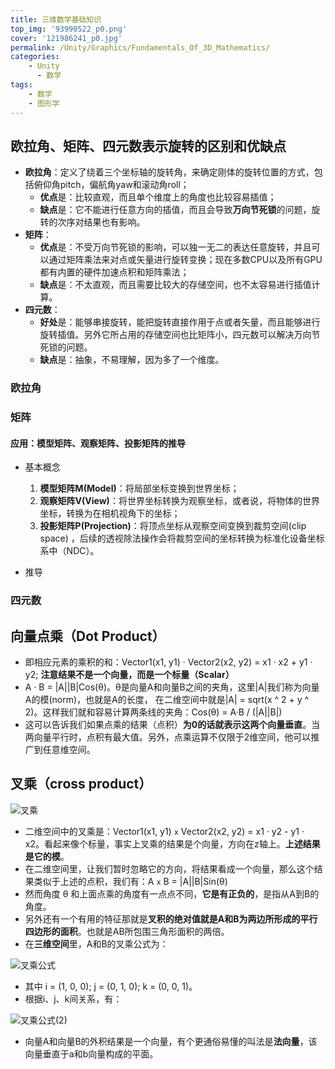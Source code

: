 ```yaml
---
title: 三维数学基础知识
top_img: '93990522_p0.png'
cover: '121986241_p0.jpg'
permalink: /Unity/Graphics/Fundamentals_Of_3D_Mathematics/
categories: 
    - Unity
      - 数学
tags: 
    - 数学
    - 图形学
---
```


## 欧拉角、矩阵、四元数表示旋转的区别和优缺点

* **欧拉角**：定义了绕着三个坐标轴的旋转角，来确定刚体的旋转位置的方式，包括俯仰角pitch，偏航角yaw和滚动角roll；
  * **优点**是：比较直观，而且单个维度上的角度也比较容易插值；
  * **缺点**是：它不能进行任意方向的插值，而且会导致**万向节死锁**的问题，旋转的次序对结果也有影响。
* **矩阵**：
  * **优点**是：不受万向节死锁的影响，可以独一无二的表达任意旋转，并且可以通过矩阵乘法来对点或矢量进行旋转变换；现在多数CPU以及所有GPU都有内置的硬件加速点积和矩阵乘法；
  * **缺点**是：不太直观，而且需要比较大的存储空间，也不太容易进行插值计算。
* **四元数**：
  * **好处**是：能够串接旋转，能把旋转直接作用于点或者矢量，而且能够进行旋转插值。另外它所占用的存储空间也比矩阵小，四元数可以解决万向节死锁的问题。
  * **缺点**是：抽象，不易理解，因为多了一个维度。

### 欧拉角

### 矩阵

#### 应用：模型矩阵、观察矩阵、投影矩阵的推导

* 基本概念
  1. **模型矩阵M(Model)**：将局部坐标变换到世界坐标；
  2. **观察矩阵V(View)**：将世界坐标转换为观察坐标，或者说，将物体的世界坐标，转换为在相机视角下的坐标；
  3. **投影矩阵P(Projection)**：将顶点坐标从观察空间变换到裁剪空间(clip space) ，后续的透视除法操作会将裁剪空间的坐标转换为标准化设备坐标系中（NDC）。

* 推导

### 四元数

## 向量点乘（Dot Product）

* 即相应元素的乘积的和：Vector1(x1, y1) · Vector2(x2, y2) = x1 · x2 + y1 · y2; **注意结果不是一个向量，而是一个标量（Scalar）**
* A · B = |A||B|Cos(θ)。θ是向量A和向量B之间的夹角，这里|A|我们称为向量A的模(norm)，也就是A的长度， 在二维空间中就是|A| = sqrt(x ^ 2 + y ^ 2)。这样我们就和容易计算两条线的夹角：Cos(θ) = A·B / (|A||B|)
* 这可以告诉我们如果点乘的结果（点积）**为0的话就表示这两个向量垂直**。当两向量平行时，点积有最大值。另外，点乘运算不仅限于2维空间，他可以推广到任意维空间。

## 叉乘（cross product）

<img src="叉乘.png" alt="叉乘" style="zoom:100%;">

* 二维空间中的叉乘是：Vector1(x1, y1) `x` Vector2(x2, y2) = x1 · y2 - y1 · x2。看起来像个标量，事实上叉乘的结果是个向量，方向在z轴上。**上述结果是它的模**。
* 在二维空间里，让我们暂时忽略它的方向，将结果看成一个向量，那么这个结果类似于上述的点积，我们有：A `x` B = |A||B|Sin(θ)
* 然而角度 θ 和上面点乘的角度有一点点不同，**它是有正负的**，是指从A到B的角度。
* 另外还有一个有用的特征那就是**叉积的绝对值就是A和B为两边所形成的平行四边形的面积**。也就是AB所包围三角形面积的两倍。
* 在**三维空间**里，A和B的叉乘公式为：

<img src="叉乘公式.png" alt="叉乘公式" style="zoom:100%;">

* 其中 i = (1, 0, 0); j = (0, 1, 0); k = (0, 0, 1)。
* 根据i、j、k间关系，有：

<img src="叉乘公式(2).png" alt="叉乘公式(2)" style="zoom:100%;">

* 向量A和向量B的外积结果是一个向量，有个更通俗易懂的叫法是**法向量**，该向量垂直于a和b向量构成的平面。
